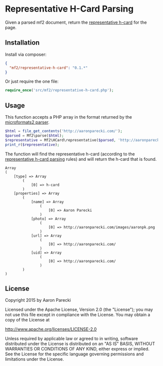 Representative H-Card Parsing
=============================

Given a parsed mf2 document, return the [representative h-card](http://microformats.org/wiki/representative-h-card-parsing) for the page.


Installation
------------

Install via composer:

```json
{
  "mf2/representative-h-card": "0.1.*"
}
```

Or just require the one file:

```php
require_once('src/mf2/representative-h-card.php');
```

Usage
-----

This function accepts a PHP array in the format returned by the [microformats2 parser](https://github.com/indieweb/php-mf2).

```php
$html = file_get_contents('http://aaronparecki.com/');
$parsed = Mf2\parse($html);
$representative = Mf2\HCard\representative($parsed, 'http://aaronparecki.com/');
print_r($representative);
```

The function will find the representative h-card (according to the [representative h-card parsing](http://microformats.org/wiki/representative-h-card-parsing) rules) and will
return the h-card that is found.

```
Array
(
    [type] => Array
        (
            [0] => h-card
        )
    [properties] => Array
        (
            [name] => Array
                (
                    [0] => Aaron Parecki
                )
            [photo] => Array
                (
                    [0] => http://aaronparecki.com/images/aaronpk.png
                )
            [url] => Array
                (
                    [0] => http://aaronparecki.com/
                )
            [uid] => Array
                (
                    [0] => http://aaronparecki.com/
                )
        )
)
```

License
-------

Copyright 2015 by Aaron Parecki

Licensed under the Apache License, Version 2.0 (the "License"); you may not use this file except in compliance with the License. You may obtain a copy of the License at

http://www.apache.org/licenses/LICENSE-2.0

Unless required by applicable law or agreed to in writing, software distributed under the License is distributed on an "AS IS" BASIS, WITHOUT WARRANTIES OR CONDITIONS OF ANY KIND, either express or implied. See the License for the specific language governing permissions and limitations under the License.

